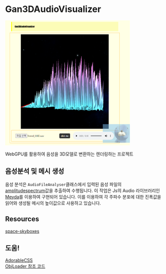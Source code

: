 # Gan3DAudioVisualizer

<img src="./docs/title_img.png" width="400" height="400">

WebGPU를 활용하여 음성을 3D모델로 변환하는 렌더링하는 프로젝트

## 음성분석 및 메시 생성

 음성 분석은 `AudioFileAnalyser`클래스에서 입력된 음성 파일의 [amplitudespectrum](https://meyda.js.org/audio-features#amplitudespectrum)값을 추출하여 수행됩니다. 이 작업은 Js의 Audio 라이브러리인 [Meyda](https://meyda.js.org/)를 이용하여 구현되어 있습니다. 이를 이용하여 각 주파수 분포에 대한 진폭값을 읽어와 생성될 메시의 높이값으로 사용하고 있습니다.

## Resources

[space-skyboxes](https://opengameart.org/content/space-skyboxes-0)<br>

## 도움!

[AdorableCSS](https://developer-1px.github.io/adorable-css/)<br>
[ObjLoader 참조 코드](https://gist.github.com/ccincotti3/9778061917d49e967c822e0c5a28f6ef#file-obj_loader_web_gpu-ts)
